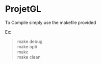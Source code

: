 # ProjetGL

To Compile simply use the makefile provided

Ex:

> make debug  
> make opti  
> make  
> make clean
